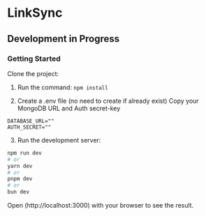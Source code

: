 # LinkSync

## Development in Progress

### Getting Started

Clone the project:

1. Run the command:
```npm install```

2. Create a .env file (no need to create if already exist)
   Copy your MongoDB URL and Auth secret-key
```
DATABASE_URL=""
AUTH_SECRET=""
```

3. Run the development server:

```bash
npm run dev
# or
yarn dev
# or
pnpm dev
# or
bun dev
```

Open (http://localhost:3000) with your browser to see the result.

